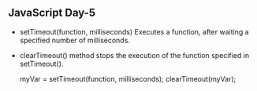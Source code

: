 ## JavaScript Day-5

- setTimeout(function, milliseconds)
Executes a function, after waiting a specified number of milliseconds.
- clearTimeout() method stops the execution of the function specified in setTimeout().

    myVar = setTimeout(function, milliseconds);
    clearTimeout(myVar);